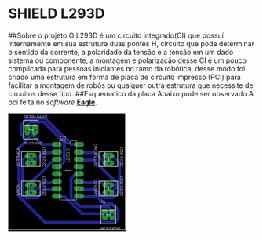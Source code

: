 # SHIELD L293D
##Sobre o projeto
O L293D é um circuito integrado(CI) que possuí internamente em sua estrutura duas pontes H, circuito que pode determinar o sentido da corrente, a polaridade da tensão e a tensão em um dado sistema ou componente, a montagem e polarização desse CI é um pouco complicada para pessoas iniciantes no ramo da robótica, desse modo foi criado uma estrutura em forma de placa de circuito impresso (PCI) para facilitar a montagem de robôs ou qualquer outra estrutura que necessite de circuitos desse tipo.
##Esquematico da placa
Abaixo pode ser observado A pci feita no *software* [**Eagle**](https://cadsoft.io/). 

![Placa do SHIELD para o L293D](https://raw.githubusercontent.com/mpsdantas/shield_l293d/master/SHIELD_L293D.png)

